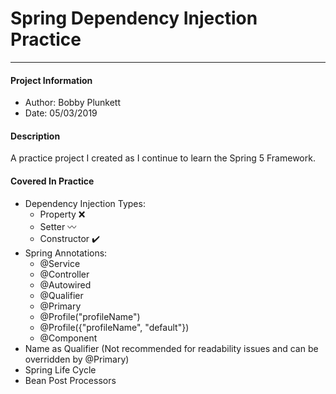 # Spring Dependency Injection Practice
<hr>

#### Project Information
 * Author: Bobby Plunkett
 * Date: 05/03/2019
 
#### Description
A practice project I created as I continue to learn the Spring 5 Framework.

#### Covered In Practice
 * Dependency Injection Types:
   * Property :x:
   * Setter :wavy_dash:
   * Constructor :heavy_check_mark:
  * Spring Annotations:
    * @Service
    * @Controller
    * @Autowired
    * @Qualifier
    * @Primary
    * @Profile("profileName")
    * @Profile({"profileName", "default"})
    * @Component
   * Name as Qualifier (Not recommended for readability issues and can be overridden by @Primary)
   * Spring Life Cycle
   * Bean Post Processors